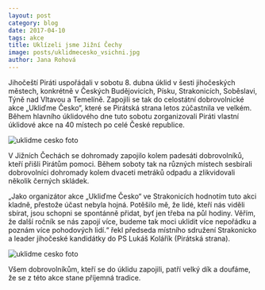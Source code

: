 ```yaml
---
layout: post
category: blog
date: 2017-04-10
tags: akce
title: Uklízeli jsme Jižní Čechy
image: posts/uklidmecesko_vsichni.jpg
author: Jana Rohová
---
```


Jihočeští Piráti uspořádali v sobotu 8. dubna úklid v šesti jihočeských městech, konkrétně v Českých Budějovicích, Písku, Strakonicích, Soběslavi, Týně nad Vltavou a Temelíně.
Zapojili se tak do celostátní dobrovolnické akce „Ukliďme Česko“, které se Pirátská strana letos zúčastnila ve velkém.
Během hlavního úklidového dne tuto sobotu zorganizovali Piráti vlastní úklidové akce na 40 místech po celé České republice.

![uklidme cesko foto](posts/uklidmecesko_kolis.jpg)

V Jižních Čechách se dohromady zapojilo kolem padesáti dobrovolníků, kteří přišli Pirátům pomoci.
Během soboty tak na různých místech sesbírali dobrovolníci dohromady kolem dvaceti metráků odpadu a zlikvidovali několik černých skládek.

„Jako organizátor akce „Ukliďme Česko“ ve Strakonicích hodnotím tuto akci kladně, přestože účast nebyla hojná.
Potěšilo mě, že lidé, kteří nás viděli sbírat, jsou schopni se spontánně přidat, byť jen třeba na půl hodiny.
Věřím, že další ročník se nás zapojí více, budeme tak moci uklidit více nepořádku a poznám více pohodových lidí.“ řekl předseda místního sdružení Strakonicko a leader jihočeské kandidátky do PS Lukáš Kolářík (Pirátská strana).

![uklidme cesko foto](posts/uklidmecesko_most.jpg)

Všem dobrovolníkům, kteří se do úklidu zapojili, patří velký dík a doufáme, že se z této akce stane příjemná tradice.
